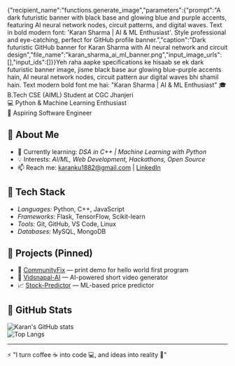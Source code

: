 {"recipient_name":"functions.generate_image","parameters":{"prompt":"A dark futuristic banner with black base and glowing blue and purple accents, featuring AI neural network nodes, circuit patterns, and digital waves. Text in bold modern font: 'Karan Sharma | AI & ML Enthusiast'. Style professional and eye-catching, perfect for GitHub profile banner.","caption":"Dark futuristic GitHub banner for Karan Sharma with AI neural network and circuit design","file_name":"karan_sharma_ai_ml_banner.png","input_image_urls":[],"input_ids":[]}}Yeh raha aapke specifications ke hisaab se ek dark futuristic banner image, jisme black base aur glowing blue-purple accents hain, AI neural network nodes, circuit pattern aur digital waves bhi shamil hain. Text modern bold font me hai: "Karan Sharma | AI & ML Enthusiast"
🎓 B.Tech CSE (AIML) Student at CGC Jhanjeri  
💻 Python & Machine Learning Enthusiast  
🚀 Aspiring Software Engineer 

## 🔹 About Me  
- 🌱 Currently learning: *DSA in C++ | Machine Learning with Python*  
- 💡 Interests: *AI/ML, Web Development, Hackathons, Open Source*  
- 📫 Reach me: [karanku1882@gmail.com](mailto:karanku1882@gmail.com) | [LinkedIn](https://www.linkedin.com/in/karan-sharma-167957271)  

## 🔹 Tech Stack  
- *Languages:* Python, C++, JavaScript  
- *Frameworks:* Flask, TensorFlow, Scikit-learn  
- *Tools:* Git, GitHub, VS Code, Linux  
- *Databases:* MySQL, MongoDB  

## 🔹 Projects (Pinned)  
- 🔧 [CommunityFix](https://github.com/karan-sharma-aiml/communityfix) — print demo for hello world first program  
- 🎥 [Vidsnapal-AI](https://github.com/karan-sharma-aiml/vidsnapal-ai) — AI-powered short video generator  
- 📈 [Stock-Predictor](https://github.com/karan-sharma-aiml/stock-predictor) — ML-based price predictor  

## 🔹 GitHub Stats  
![Karan's GitHub stats](https://github-readme-stats.vercel.app/api?username=karan-sharma-aiml&show_icons=true&theme=tokyonight)  
![Top Langs](https://github-readme-stats.vercel.app/api/top-langs/?username=karan-sharma-aiml&layout=compact&theme=tokyonight)  

---

⚡ "I turn coffee ☕ into code 💻, and ideas into reality 🚀"
